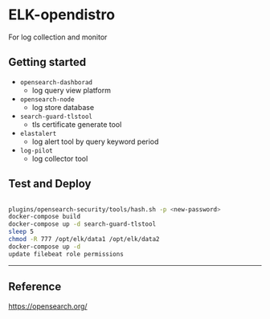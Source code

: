 # ELK-opendistro

For log collection and monitor

## Getting started


* `opensearch-dashborad`
  - log query view platform
* `opensearch-node`
  - log store database
* `search-guard-tlstool`
  - tls certificate generate tool
* `elastalert`
  - log alert tool by query keyword period
* `log-pilot`
  - log collector tool


## Test and Deploy

```bash

plugins/opensearch-security/tools/hash.sh -p <new-password>
docker-compose build
docker-compose up -d search-guard-tlstool
sleep 5
chmod -R 777 /opt/elk/data1 /opt/elk/data2
docker-compose up -d
update filebeat role permissions
```

***
## Reference

https://opensearch.org/